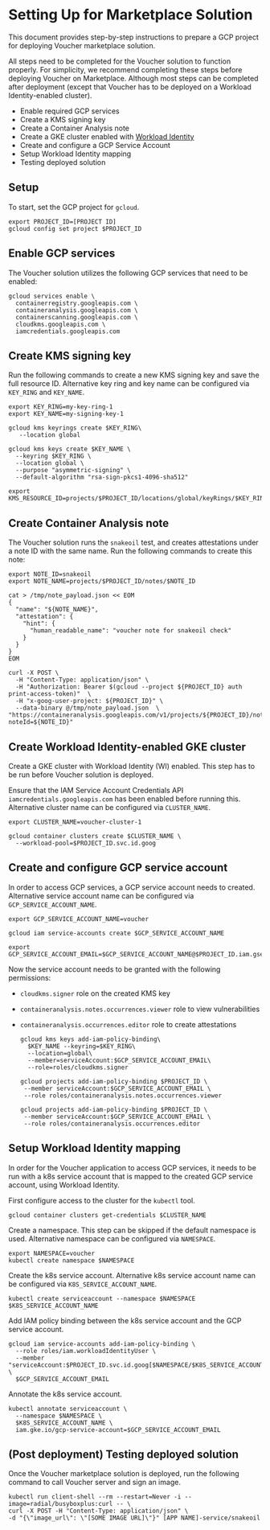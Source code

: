 # Setting Up for Marketplace Solution

This document provides step-by-step instructions to prepare a GCP project for deploying Voucher marketplace solution.

All steps need to be completed for the Voucher solution to function properly. For simplicity, we recommend completing these steps before deploying Voucher on Marketplace. Although most steps can be completed after deployment (except that Voucher has to be deployed on a Workload Identity-enabled cluster).

- Enable required GCP services  
- Create a KMS signing key
- Create a Container Analysis note
- Create a GKE cluster enabled with [Workload Identity](https://cloud.google.com/kubernetes-engine/docs/how-to/workload-identity)
- Create and configure a GCP Service Account
- Setup Workload Identity mapping
- Testing deployed solution

## Setup

To start, set the GCP project for `gcloud`.

  ```shell
  export PROJECT_ID=[PROJECT ID]
  gcloud config set project $PROJECT_ID
  ```

## Enable GCP services

The Voucher solution utilizes the following GCP services that need to be enabled:

  ```shell
  gcloud services enable \
    containerregistry.googleapis.com \
    containeranalysis.googleapis.com \
    containerscanning.googleapis.com \
    cloudkms.googleapis.com \
    iamcredentials.googleapis.com
  ```

## Create KMS signing key

Run the following commands to create a new KMS signing key and save the full resource ID.
Alternative key ring and key name can be configured via `KEY_RING` and `KEY_NAME`. 

  ```shell
  export KEY_RING=my-key-ring-1
  export KEY_NAME=my-signing-key-1

  gcloud kms keyrings create $KEY_RING\
     --location global

  gcloud kms keys create $KEY_NAME \
    --keyring $KEY_RING \
    --location global \
    --purpose "asymmetric-signing" \
    --default-algorithm "rsa-sign-pkcs1-4096-sha512"

  export KMS_RESOURCE_ID=projects/$PROJECT_ID/locations/global/keyRings/$KEY_RING/cryptoKeys/$KEY_NAME/cryptoKeyVersions/1
  ```

## Create Container Analysis note

The Voucher solution runs the `snakeoil` test, and creates attestations under a note ID with the same name. Run the following commands to create this note:

  ```shell
  export NOTE_ID=snakeoil
  export NOTE_NAME=projects/$PROJECT_ID/notes/$NOTE_ID
   
  cat > /tmp/note_payload.json << EOM
  {
    "name": "${NOTE_NAME}",
    "attestation": {
      "hint": {
        "human_readable_name": "voucher note for snakeoil check"
      }
    }
  }
  EOM

  curl -X POST \
    -H "Content-Type: application/json" \
    -H "Authorization: Bearer $(gcloud --project ${PROJECT_ID} auth print-access-token)"  \
    -H "x-goog-user-project: ${PROJECT_ID}" \
    --data-binary @/tmp/note_payload.json  \
  "https://containeranalysis.googleapis.com/v1/projects/${PROJECT_ID}/notes/?noteId=${NOTE_ID}"
  ```

## Create Workload Identity-enabled GKE cluster

Create a GKE cluster with Workload Identity (WI) enabled.
This step has to be run before Voucher solution is deployed. 

Ensure that the IAM Service Account Credentials API `iamcredentials.googleapis.com` has been enabled before running this.
Alternative cluster name can be configured via `CLUSTER_NAME`. 

  ```shell
  export CLUSTER_NAME=voucher-cluster-1

  gcloud container clusters create $CLUSTER_NAME \
    --workload-pool=$PROJECT_ID.svc.id.goog
  ```

## Create and configure GCP service account

In order to access GCP services, a GCP service account needs to created.
Alternative service account name can be configured via `GCP_SERVICE_ACCOUNT_NAME`.

  ```shell
  export GCP_SERVICE_ACCOUNT_NAME=voucher

  gcloud iam service-accounts create $GCP_SERVICE_ACCOUNT_NAME

  export GCP_SERVICE_ACCOUNT_EMAIL=$GCP_SERVICE_ACCOUNT_NAME@$PROJECT_ID.iam.gserviceaccount.com
  ```

Now the service account needs to be granted with the following permissions:
- `cloudkms.signer` role on the created KMS key
- `containeranalysis.notes.occurrences.viewer` role to view vulnerabilities
- `containeranalysis.occurrences.editor` role to create attestations

    ```shell    
    gcloud kms keys add-iam-policy-binding\
      $KEY_NAME --keyring=$KEY_RING\
      --location=global\
      --member=serviceAccount:$GCP_SERVICE_ACCOUNT_EMAIL\
      --role=roles/cloudkms.signer

    gcloud projects add-iam-policy-binding $PROJECT_ID \
     --member serviceAccount:$GCP_SERVICE_ACCOUNT_EMAIL \
     --role roles/containeranalysis.notes.occurrences.viewer

    gcloud projects add-iam-policy-binding $PROJECT_ID \
     --member serviceAccount:$GCP_SERVICE_ACCOUNT_EMAIL \
     --role roles/containeranalysis.occurrences.editor
    ```

## Setup Workload Identity mapping

In order for the Voucher application to access GCP services, it needs to be run with a k8s service account that is mapped to the created GCP service account, using Workload Identity.

First configure access to the cluster for the `kubectl` tool.

  ```shell
  gcloud container clusters get-credentials $CLUSTER_NAME
  ```

Create a namespace. This step can be skipped if the default namespace is used.
Alternative namespace can be configured via `NAMESPACE`.

  ```shell
  export NAMESPACE=voucher
  kubectl create namespace $NAMESPACE
  ```

Create the k8s service account.
Alternative k8s service account name can be configured via `K8S_SERVICE_ACCOUNT_NAME`.

  ```shell
  kubectl create serviceaccount --namespace $NAMESPACE $K8S_SERVICE_ACCOUNT_NAME
  ```

Add IAM policy binding between the k8s service account and the GCP service account.

  ```shell
  gcloud iam service-accounts add-iam-policy-binding \
    --role roles/iam.workloadIdentityUser \
    --member "serviceAccount:$PROJECT_ID.svc.id.goog[$NAMESPACE/$K8S_SERVICE_ACCOUNT_NAME]" \
    $GCP_SERVICE_ACCOUNT_EMAIL
  ```

Annotate the k8s service account.

  ```shell
  kubectl annotate serviceaccount \
    --namespace $NAMESPACE \
    $K8S_SERVICE_ACCOUNT_NAME \
    iam.gke.io/gcp-service-account=$GCP_SERVICE_ACCOUNT_EMAIL
  ```

## (Post deployment) Testing deployed solution

Once the Voucher marketplace solution is deployed, run the following command to call Voucher server
and sign an image.

  ```shell
  kubectl run client-shell --rm --restart=Never -i --image=radial/busyboxplus:curl -- \
  curl -X POST -H "Content-Type: application/json" \
  -d "{\"image_url\": \"[SOME IMAGE URL]\"}" [APP NAME]-service/snakeoil
  ```
